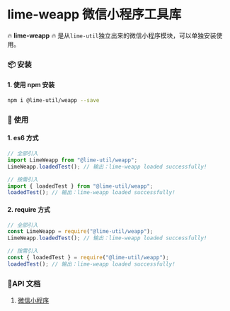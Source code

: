 # lime-weapp 微信小程序工具库

🔥 **lime-weapp** 🔥 是从`lime-util`独立出来的微信小程序模块，可以单独安装使用。

### 📦 安装

#### 1. 使用 npm 安装

```bash
npm i @lime-util/weapp --save
```

### 🎨 使用

#### 1. es6 方式

```javascript
// 全部引入
import LimeWeapp from "@lime-util/weapp";
LimeWeapp.loadedTest(); // 输出：lime-weapp loaded successfully!

// 按需引入
import { loadedTest } from "@lime-util/weapp";
loadedTest(); // 输出：lime-weapp loaded successfully!
```

#### 2. require 方式

```javascript
// 全部引入
const LimeWeapp = require("@lime-util/weapp");
LimeWeapp.loadedTest(); // 输出：lime-weapp loaded successfully!

// 按需引入
const { loadedTest } = require("@lime-util/weapp");
loadedTest(); // 输出：lime-weapp loaded successfully!
```

### 📝API 文档

1. [微信小程序](https://github.com/qq575792372/lime-util/tree/master/packages/weapp)
